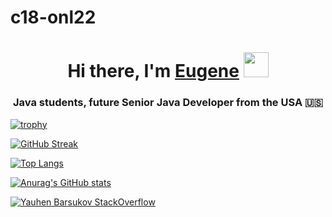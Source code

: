 # c18-onl22

<h1 align="center">Hi there, I'm <a href="https://github.com/barsukovmd" target="_top">Eugene</a>
<img src="file:///Users/yauhenbarsukov/Downloads/kuma.svg" height="40"/></h1>
<h3 align="center">Java students, future Senior Java Developer from the USA 🇺🇸</h3>

[![trophy](https://github-profile-trophy.vercel.app/?username=barsukovmd)](https://github.com/ryo-ma/github-profile-trophy)

[![GitHub Streak](https://github-readme-streak-stats.herokuapp.com/?user=barsukovmd)](https://git.io/streak-stats)

[![Top Langs](https://github-readme-stats.vercel.app/api/top-langs/?username=barsukovmd)](https://github.com/anuraghazra/github-readme-stats)

[![Anurag's GitHub stats](https://github-readme-stats.vercel.app/api?username=barsukovmd)](https://github.com/anuraghazra/github-readme-stats)

[![Yauhen Barsukov StackOverflow](https://github-readme-stackoverflow.vercel.app/?userID=20788591)](https://stackoverflow.com/users/20788591/barsukovmd) 
